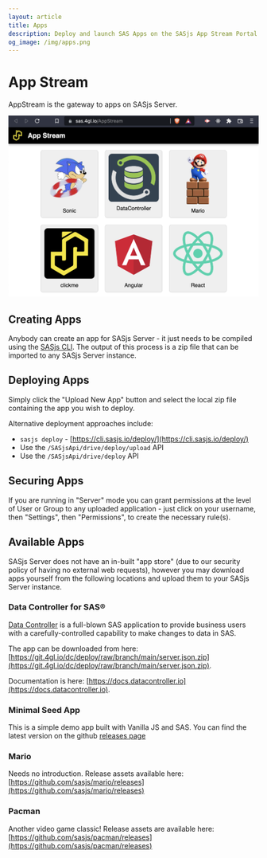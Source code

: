 ```yaml
---
layout: article
title: Apps
description: Deploy and launch SAS Apps on the SASjs App Stream Portal
og_image: /img/apps.png
---
```


# App Stream

AppStream is the gateway to apps on SASjs Server.

![](img/apps.png)

## Creating Apps

Anybody can create an app for SASjs Server - it just needs to be compiled using the [SASjs CLI](https://cli.sasjs.io/compile).  The output of this process is a zip file that can be imported to any SASjs Server instance.

## Deploying Apps

Simply click the "Upload New App" button and select the local zip file containing the app you wish to deploy.

Alternative deployment approaches include:

* `sasjs deploy` - [https://cli.sasjs.io/deploy/](https://cli.sasjs.io/deploy/)
* Use the `/SASjsApi/drive/deploy/upload` API
* Use the `/SASjsApi/drive/deploy` API

## Securing Apps

If you are running in "Server" mode you can grant permissions at the level of User or Group to any uploaded application - just click on your username, then "Settings", then "Permissions", to create the necessary rule(s).


## Available Apps

SASjs Server does not have an in-built "app store" (due to our security policy of having no external web requests), however you may download apps yourself from the following locations and upload them to your SASjs Server instance.

### Data Controller for SAS®

[Data Controller](https://datacontroller.io) is a full-blown SAS application to provide business users with a carefully-controlled capability to make changes to data in SAS.

The app can be downloaded from here: [https://git.4gl.io/dc/deploy/raw/branch/main/server.json.zip](https://git.4gl.io/dc/deploy/raw/branch/main/server.json.zip).

Documentation is here: [https://docs.datacontroller.io](https://docs.datacontroller.io).

### Minimal Seed App

This is a simple demo app built with Vanilla JS and SAS.  You can find the latest version on the github [releases page](https://github.com/sasjs/minimal-seed-app/releases)

### Mario

Needs no introduction. Release assets available here: [https://github.com/sasjs/mario/releases](https://github.com/sasjs/mario/releases)

### Pacman

Another video game classic! Release assets are available here: [https://github.com/sasjs/pacman/releases](https://github.com/sasjs/pacman/releases)

